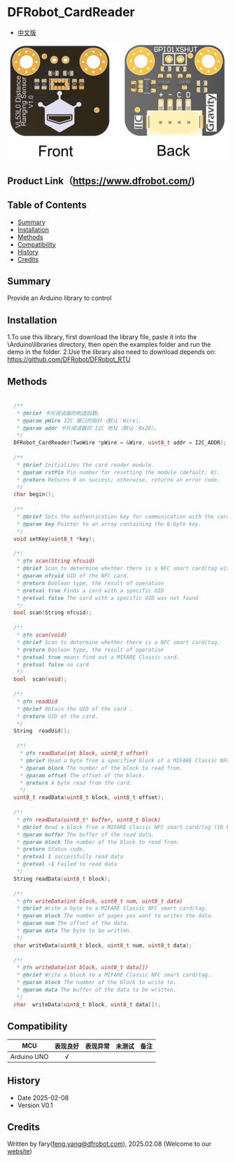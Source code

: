 # DFRobot_CardReader

* [中文版](./README_CN.md)


   
   
![正反面svg效果图](https://github.com/cdjq/DFRobot_CardReader/raw/master/resources/images/SEN0245svg4.png)

## Product Link（https://www.dfrobot.com/)
    
## Table of Contents

* [Summary](#summary)
* [Installation](#installation)
* [Methods](#methods)
* [Compatibility](#compatibility)
* [History](#history)
* [Credits](#credits)


## Summary


Provide an Arduino library to control 

## Installation

1.To use this library, first download the library file, paste it into the \Arduino\libraries directory, then open the examples folder and run the demo in the folder.
2.Use the library also need to download depends on: https://github.com/DFRobot/DFRobot_RTU
## Methods
```C++

  /**
   * @brief 卡片阅读器的构造函数。
   * @param pWire I2C 接口的指针（默认：Wire）。
   * @param addr 卡片阅读器的 I2C 地址（默认：0x28）。
   */
  DFRobot_CardReader(TwoWire *pWire = &Wire, uint8_t addr = I2C_ADDR);
    
  /**
   * @brief Initializes the card reader module.
   * @param rstPin Pin number for resetting the module (default: 0).
   * @return Returns 0 on success; otherwise, returns an error code.
   */
  char begin();

  /**
   * @brief Sets the authentication key for communication with the card.
   * @param key Pointer to an array containing the 6-byte key.
   */
  void setKey(uint8_t *key);
  
  /*!
   * @fn scan(String nfcuid)
   * @brief Scan to determine whether there is a NFC smart card/tag with the specified UID.
   * @param nfcuid UID of the NFC card.
   * @return Boolean type, the result of operation
   * @retval true Finds a card with a specific UID
   * @retval false The card with a specific UID was not found
   */
  bool scan(String nfcuid);

  /*!
   * @fn scan(void)
   * @brief Scan to determine whether there is a NFC smart card/tag.
   * @return Boolean type, the result of operation
   * @retval true means find out a MIFARE Classic card.
   * @retval false no card
   */
  bool  scan(void);

  /*!
   * @fn readUid
   * @brief Obtain the UID of the card .
   * @return UID of the card.
   */
  String  readUid();

   /*!
    * @fn readData(int block, uint8_t offset)
    * @brief Read a byte from a specified block of a MIFARE Classic NFC smart card/tag.
    * @param block The number of the block to read from.
    * @param offset The offset of the block.
    * @return A byte read from the card.
    */
  uint8_t readData(uint8_t block, uint8_t offset);

  /*!
   * @fn readData(uint8_t* buffer, uint8_t block)
   * @brief Read a block from a MIFARE Classic NFC smart card/tag (16 bytes each block).
   * @param buffer The buffer of the read data.
   * @param block The number of the block to read from.
   * @return Status code.
   * @retval 1 successfully read data
   * @retval -1 Failed to read data
   */
  String readData(uint8_t block);

  /*!
   * @fn writeData(int block, uint8_t num, uint8_t data)
   * @brief Write a byte to a MIFARE Classic NFC smart card/tag.
   * @param block The number of pages you want to writes the data.
   * @param num The offset of the data.
   * @param data The byte to be written.
   */
  char writeData(uint8_t block, uint8_t num, uint8_t data);

  /*!
   * @fn writeData(int block, uint8_t data[])
   * @brief Write a block to a MIFARE Classic NFC smart card/tag..
   * @param block The number of the block to write to.
   * @param data The buffer of the data to be written.
   */
  char  writeData(uint8_t block, uint8_t data[]);


```

## Compatibility

MCU                | 表现良好	|表现异常	|未测试	|备注 |
------------------ | :----------: | :----------: | :---------: | -----
Arduino UNO        |      √       |              |             | 



## History

- Date 2025-02-08
- Version V0.1
## Credits
Written by fary(feng.yang@dfrobot.com), 2025.02.08 (Welcome to our [website](https://www.dfrobot.com/))
